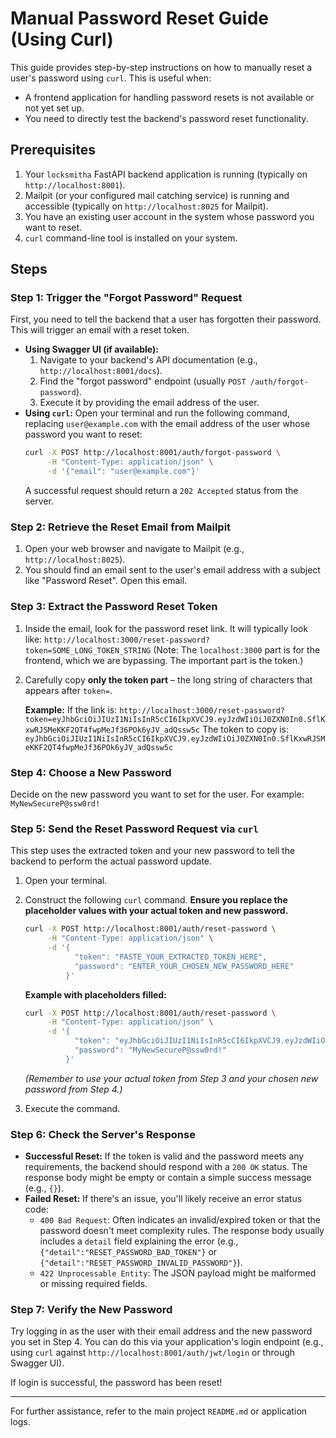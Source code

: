 # Manual Password Reset Guide (Using Curl)

This guide provides step-by-step instructions on how to manually reset a user's password using `curl`. This is useful when:
- A frontend application for handling password resets is not available or not yet set up.
- You need to directly test the backend's password reset functionality.

## Prerequisites

1.  Your `locksmitha` FastAPI backend application is running (typically on `http://localhost:8001`).
2.  Mailpit (or your configured mail catching service) is running and accessible (typically on `http://localhost:8025` for Mailpit).
3.  You have an existing user account in the system whose password you want to reset.
4.  `curl` command-line tool is installed on your system.

## Steps

### Step 1: Trigger the "Forgot Password" Request

First, you need to tell the backend that a user has forgotten their password. This will trigger an email with a reset token.

*   **Using Swagger UI (if available):**
    1.  Navigate to your backend's API documentation (e.g., `http://localhost:8001/docs`).
    2.  Find the "forgot password" endpoint (usually `POST /auth/forgot-password`).
    3.  Execute it by providing the email address of the user.
*   **Using `curl`:**
    Open your terminal and run the following command, replacing `user@example.com` with the email address of the user whose password you want to reset:
    ```bash
    curl -X POST http://localhost:8001/auth/forgot-password \
         -H "Content-Type: application/json" \
         -d '{"email": "user@example.com"}'
    ```
    A successful request should return a `202 Accepted` status from the server.

### Step 2: Retrieve the Reset Email from Mailpit

1.  Open your web browser and navigate to Mailpit (e.g., `http://localhost:8025`).
2.  You should find an email sent to the user's email address with a subject like "Password Reset". Open this email.

### Step 3: Extract the Password Reset Token

1.  Inside the email, look for the password reset link. It will typically look like:
    `http://localhost:3000/reset-password?token=SOME_LONG_TOKEN_STRING`
    (Note: The `localhost:3000` part is for the frontend, which we are bypassing. The important part is the token.)
2.  Carefully copy **only the token part** – the long string of characters that appears after `token=`.

    **Example:**
    If the link is: `http://localhost:3000/reset-password?token=eyJhbGciOiJIUzI1NiIsInR5cCI6IkpXVCJ9.eyJzdWIiOiJ0ZXN0In0.SflKxwRJSMeKKF2QT4fwpMeJf36POk6yJV_adQssw5c`
    The token to copy is: `eyJhbGciOiJIUzI1NiIsInR5cCI6IkpXVCJ9.eyJzdWIiOiJ0ZXN0In0.SflKxwRJSMeKKF2QT4fwpMeJf36POk6yJV_adQssw5c`

### Step 4: Choose a New Password

Decide on the new password you want to set for the user.
For example: `MyNewSecureP@ssw0rd!`

### Step 5: Send the Reset Password Request via `curl`

This step uses the extracted token and your new password to tell the backend to perform the actual password update.

1.  Open your terminal.
2.  Construct the following `curl` command. **Ensure you replace the placeholder values with your actual token and new password.**

    ```bash
    curl -X POST http://localhost:8001/auth/reset-password \
         -H "Content-Type: application/json" \
         -d '{
               "token": "PASTE_YOUR_EXTRACTED_TOKEN_HERE",
               "password": "ENTER_YOUR_CHOSEN_NEW_PASSWORD_HERE"
             }'
    ```

    **Example with placeholders filled:**
    ```bash
    curl -X POST http://localhost:8001/auth/reset-password \
         -H "Content-Type: application/json" \
         -d '{
               "token": "eyJhbGciOiJIUzI1NiIsInR5cCI6IkpXVCJ9.eyJzdWIiOiJ0ZXN0In0.SflKxwRJSMeKKF2QT4fwpMeJf36POk6yJV_adQssw5c",
               "password": "MyNewSecureP@ssw0rd!"
             }'
    ```
    *(Remember to use your actual token from Step 3 and your chosen new password from Step 4.)*

3.  Execute the command.

### Step 6: Check the Server's Response

*   **Successful Reset:** If the token is valid and the password meets any requirements, the backend should respond with a `200 OK` status. The response body might be empty or contain a simple success message (e.g., `{}`).
*   **Failed Reset:** If there's an issue, you'll likely receive an error status code:
    *   `400 Bad Request`: Often indicates an invalid/expired token or that the password doesn't meet complexity rules. The response body usually includes a `detail` field explaining the error (e.g., `{"detail":"RESET_PASSWORD_BAD_TOKEN"}` or `{"detail":"RESET_PASSWORD_INVALID_PASSWORD"}`).
    *   `422 Unprocessable Entity`: The JSON payload might be malformed or missing required fields.

### Step 7: Verify the New Password

Try logging in as the user with their email address and the new password you set in Step 4. You can do this via your application's login endpoint (e.g., using `curl` against `http://localhost:8001/auth/jwt/login` or through Swagger UI).

If login is successful, the password has been reset!

---
For further assistance, refer to the main project `README.md` or application logs.
